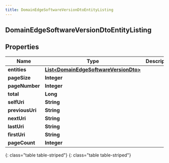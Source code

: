 ```yaml
---
title: DomainEdgeSoftwareVersionDtoEntityListing
---
```

## DomainEdgeSoftwareVersionDtoEntityListing


## Properties

| Name | Type | Description | Notes |
| ------------ | ------------- | ------------- | ------------- |
| **entities** | [**List&lt;DomainEdgeSoftwareVersionDto&gt;**](DomainEdgeSoftwareVersionDto.html) |  |  [optional] |
| **pageSize** | **Integer** |  |  [optional] |
| **pageNumber** | **Integer** |  |  [optional] |
| **total** | **Long** |  |  [optional] |
| **selfUri** | **String** |  |  [optional] |
| **previousUri** | **String** |  |  [optional] |
| **nextUri** | **String** |  |  [optional] |
| **lastUri** | **String** |  |  [optional] |
| **firstUri** | **String** |  |  [optional] |
| **pageCount** | **Integer** |  |  [optional] |
{: class="table table-striped"}
{: class="table table-striped"}


